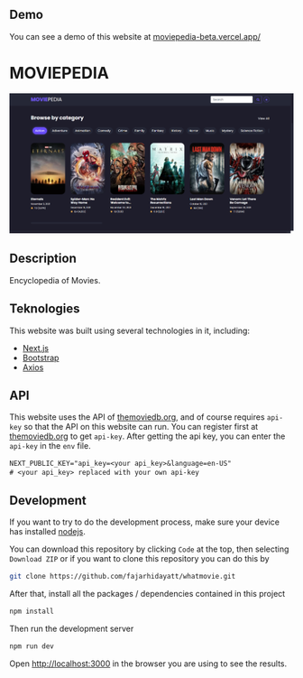 
## Demo

You can see a demo of this website at [moviepedia-beta.vercel.app/](https://moviepedia-beta.vercel.app/)

# MOVIEPEDIA

![Design preview WhatMovie](./moviepedia1.png)

## Description

Encyclopedia of Movies.

## Teknologies

This website was built using several technologies in it, including:

- [Next.js](https://nextjs.org/)
- [Bootstrap](https://getbootstrap.com/)
- [Axios](https://github.com/axios/axios)

## API

This website uses the API of [themoviedb.org](https://www.themoviedb.org/documentation/api), and of course requires `api-key` so that the API on this website can run. You can register first at [themoviedb.org](https://www.themoviedb.org/documentation/api) to get `api-key`. After getting the api key, you can enter the `api-key` in the `env` file.

```env
NEXT_PUBLIC_KEY="api_key=<your api_key>&language=en-US"
# <your api_key> replaced with your own api-key
```

## Development

If you want to try to do the development process, make sure your device has installed [nodejs](https://nodejs.org/en/).

You can download this repository by clicking `Code` at the top, then selecting `Download ZIP` or if you want to clone this repository you can do this by

```bash
git clone https://github.com/fajarhidayatt/whatmovie.git
```

After that, install all the packages / dependencies contained in this project

```bash
npm install
```

Then run the development server

```bash
npm run dev
```

Open [http://localhost:3000](http://localhost:3000) in the browser you are using to see the results.


